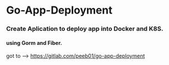 # Go-App-Deployment

### Create Aplication to deploy app into Docker and K8S.
#### using Gorm and Fiber.

got to --> https://gitlab.com/peeb01/go-app-deployment
